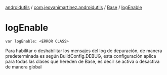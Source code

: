 [androidutils](../../index.md) / [com.jeovanimartinez.androidutils](../index.md) / [Base](index.md) / [logEnable](./log-enable.md)

# logEnable

`var logEnable: <ERROR CLASS>`

Para habilitar o deshabilitar los mensajes del log de depuración, de manera predeterminada es según BuildConfig.DEBUG,
esta configuración aplica para todas las clases que hereden de Base, es decir se activa o desactiva de manera global


